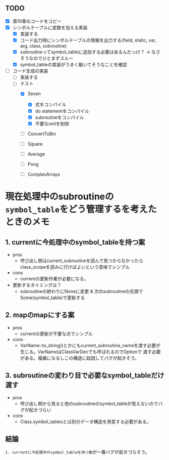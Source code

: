 ## TODO
- [x] 第10章のコードをコピー
- [x] シンボルテーブルに変数を加える実装
   	- [x] 実装する
   	- [x] コード出力時にシンボルテーブルの情報を出力する(field, static, var, arg, class, subroutine)
   	- [x] subroutineってsymbol_tableに追加する必要はあるんだっけ？	-> なさそうなのでひとまずスルー
   	- [x] symbol_tableの実装がうまく動いてそうなことを確認
- [ ] コード生成の実装
   	- [ ] 実装する
   	- [ ] テスト
       	- [x] Seven
           	- [x] 式をコンパイル
           	- [x] do statementをコンパイル
           	- [x] subroutineをコンパイル
           	- [x] 不要なxmlを削除
       	- [ ] ConvertToBin
       	- [ ] Square
       	- [ ] Average
       	- [ ] Pong
       	- [ ] ComplexArrays


# 現在処理中のsubroutineの`symbol_table`をどう管理するを考えたときのメモ
## 1. currentに今処理中のsymbol_tableを持つ案
- pros
   	- 呼び出し側はcurrent_subroutineを読んで見つからなかったらclass_scopeを読みに行けばよいという意味でシンプル
- cons
   	- currentの更新作業が必要になる。
- 更新するタイミングは？
   	- subroutineの終わりにNoneに変更 & 次のsubroutineの先頭でSome(symbol_table)で更新する

## 2. mapのmapにする案
- pros
	- currentの更新が不要な点でシンプル
-  cons
	- VarName::to_string()とかにもcurrent_subroutine_nameを渡す必要が生じる。VarNameはClassVarDecでも呼ばれるのでOption<String>で
 渡す必要がある。複雑になるしこの構造に起因してバグが起きそう。

## 3. subroutineの変わり目で必要なsymbol_tableだけ渡す
- pros
	- 呼び出し側から見ると他のsubroutineのsymbol_tableが見えないのでバグが起きづらい
- cons
	- Class.symbol_tablesとは別のデータ構造を用意する必要がある。

## 結論
`1. currentに今処理中のsymbol_tableを持つ案`が一番バグが起きづらそう。
